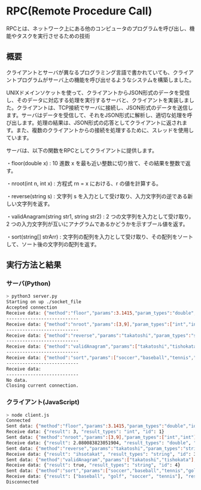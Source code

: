 # RPC(Remote Procedure Call)

RPCとは、ネットワーク上にある他のコンピュータのプログラムを呼び出し、機能やタスクを実行させるための技術

## 概要

クライアントとサーバが異なるプログラミング言語で書かれていても、クライアントプログラムがサーバ上の機能を呼び出せるようなシステムを構築しました。

UNIXドメインソケットを使って、クライアントからJSON形式のデータを受信し、そのデータに対応する処理を実行するサーバと、クライアントを実装しました。クライアントは、TCP接続でサーバに接続し、JSON形式のデータを送信します。サーバはデータを受信して、それをJSON形式に解析し、適切な処理を呼び出します。処理の結果は、JSON形式の応答としてクライアントに返されます。また、複数のクライアントからの接続を処理するために、スレッドを使用しています。

サーバは、以下の関数をRPCとしてクライアントに提供します。

・floor(double x) : 10 進数 x を最も近い整数に切り捨て、その結果を整数で返す。

・nroot(int n, int x) : 方程式 rn = x における、r の値を計算する。

・reverse(string s) : 文字列 s を入力として受け取り、入力文字列の逆である新しい文字列を返す。

・validAnagram(string str1, string str2) : 2 つの文字列を入力として受け取り，2 つの入力文字列が互いにアナグラムであるかどうかを示すブール値を返す。

・sort(string[] strArr) : 文字列の配列を入力として受け取り、その配列をソートして、ソート後の文字列の配列を返す。

## 実行方法と結果

### サーバ(Python)

```bash
> python3 server.py
Starting on up ./socket_file
Accepted connection
Receive data: {"method":"floor","params":3.1415,"param_types":"double","id":1}
---------------------------
Receive data: {"method":"nroot","params":[3,9],"param_types":["int","int"],"id":2}
---------------------------
Receive data: {"method":"reverse","params":"takatoshi","param_types":"string","id":3}
---------------------------
Receive data: {"method":"validAnagram","params":["takatoshi","tishokata"],"param_types":["string","string"],"id":4}
---------------------------
Receive data: {"method":"sort","params":["soccer","baseball","tennis","golf"],"param_types":"string[]","id":5}
---------------------------
Receive data:
---------------------------
No data.
Closing current connection.
```

### クライアント(JavaScript)

```bash
> node client.js
Connected
Sent data: {"method":"floor","params":3.1415,"param_types":"double","id":1}
Receive data: {"result": 3, "result_types": "int", "id": 1}
Sent data: {"method":"nroot","params":[3,9],"param_types":["int","int"],"id":2}
Receive data: {"result": 2.080083823051904, "result_types": "double", "id": 2}
Sent data: {"method":"reverse","params":"takatoshi","param_types":"string","id":3}
Receive data: {"result": "ihsotakat", "result_types": "string", "id": 3}
Sent data: {"method":"validAnagram","params":["takatoshi","tishokata"],"param_types":["string","string"],"id":4}
Receive data: {"result": true, "result_types": "string", "id": 4}
Sent data: {"method":"sort","params":["soccer","baseball","tennis","golf"],"param_types":"string[]","id":5}
Receive data: {"result": ["baseball", "golf", "soccer", "tennis"], "result_types": "string[]", "id": 5}
Disconnected
```